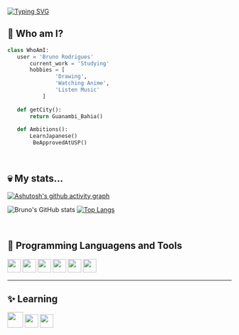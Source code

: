 <br>

[![Typing SVG](https://readme-typing-svg.herokuapp.com/?color=9BA4B5&size=35&center=true&vCenter=true&width=1000&lines=Wellcome!+:%29)](https://git.io/typing-svg)

 ## 🤔 Who am I?

 ```python
 class WhoAmI:
 	user = 'Bruno Rodrigues'
		current_work = 'Studying'
		hobbies = [
				'Drawing',
				'Watching Anime',
				'Listen Music'
			]
	
	def getCity():
		return Guanambi_Bahia()
	
	def Ambitions():
	  	LearnJapanese()
         BeApprovedAtUSP()	

 ```
<br>

## 💀 My stats...

[![Ashutosh's github activity graph](https://github-readme-activity-graph.vercel.app/graph?username=bruno-rodrigues0&theme=github-dark&title_color=805DD7&line=805DD7&point=fff&hide_border=true&bg_color=0000)](https://github.com/ashutosh00710/github-readme-activity-graph)

<div display="inline-block">

![Bruno's GitHub stats](https://github-readme-stats.vercel.app/api?username=bruno-rodrigues0&show_icons=true&theme=radical&title_color=805DD7&hide_border=true&bg_color=0000&text_color=805DD7&card_width=200)
[![Top Langs](https://github-readme-stats.vercel.app/api/top-langs/?username=bruno-rodrigues0&theme=radical%title_color=805DD7&hide_border=true&bg_color=0000&text_color=805DD7&layout=compact&card_width=300px)](https://github.com/anuraghazra/github-readme-stats)




</div>

<br>

 ## 🧠 Programming Languagens and Tools 

 <div display="inline-block">    
 <img src="https://cdn.jsdelivr.net/gh/devicons/devicon@latest/icons/c/c-plain.svg" width="30px""/>
 <img src="https://cdn.jsdelivr.net/gh/devicons/devicon@latest/icons/html5/html5-plain.svg" width="30px""/>
 <img src="https://cdn.jsdelivr.net/gh/devicons/devicon@latest/icons/css3/css3-plain.svg" width="30px""/>
 <img src="https://cdn.jsdelivr.net/gh/devicons/devicon@latest/icons/vscode/vscode-original.svg" width="30px"/>
 <img src="https://cdn.jsdelivr.net/gh/devicons/devicon@latest/icons/figma/figma-original.svg" width= "30px"/>
 <img src="https://cdn.jsdelivr.net/gh/devicons/devicon@latest/icons/pycharm/pycharm-original.svg" width="30px"/>
          
          
          
 </div>  

 ---

## ✨ Learning

 <div display="inline-block">    
 <img src="https://cdn.jsdelivr.net/gh/devicons/devicon@latest/icons/python/python-original.svg" width="35px"/>
 <img src="https://cdn.jsdelivr.net/gh/devicons/devicon@latest/icons/javascript/javascript-plain.svg" width="30px""/>
 <img src="https://cdn.jsdelivr.net/gh/devicons/devicon@latest/icons/mysql/mysql-original.svg" width="30px"/>
          
 </div>  
          

<!--
**bruno-rodrigues0/bruno-rodrigues0** is a ✨ _special_ ✨ repository because its `README.md` (this file) appears on your GitHub profile.

Here are some ideas to get you started:

- 🔭 I’m currently working on ...
- 🌱 I’m currently learning ...
- 👯 I’m looking to collaborate on ...
- 🤔 I’m looking for help with ...
- 💬 Ask me about ...
- 📫 How to reach me: ...
- 😄 Pronouns: ...
- ⚡ Fun fact: ...
-->
